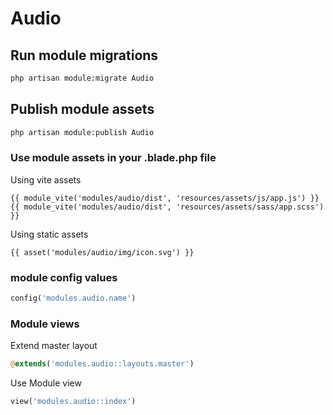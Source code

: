 # Audio



## Run module migrations

```sh
php artisan module:migrate Audio
```



## Publish module assets

```sh
php artisan module:publish Audio
```




### Use module assets in your .blade.php file

Using vite assets
```blade
{{ module_vite('modules/audio/dist', 'resources/assets/js/app.js') }}
{{ module_vite('modules/audio/dist', 'resources/assets/sass/app.scss') }}
```


Using static assets
```blade
{{ asset('modules/audio/img/icon.svg') }}
 ```

### module config values
```php
config('modules.audio.name')
```



### Module views

Extend master layout

```php
@extends('modules.audio::layouts.master')
```

Use Module view

```php
view('modules.audio::index')
```
